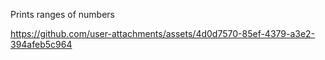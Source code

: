 Prints ranges of numbers

https://github.com/user-attachments/assets/4d0d7570-85ef-4379-a3e2-394afeb5c964

